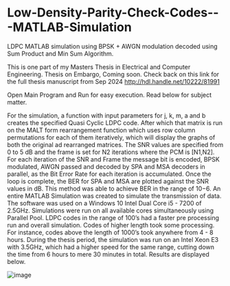 # Low-Density-Parity-Check-Codes---MATLAB-Simulation
LDPC MATLAB simulation using BPSK + AWGN modulation decoded using Sum Product and Min Sum Algorithm.

This is one part of my Masters Thesis in Electrical and Computer Engineering. Thesis on Embargo, Coming soon. Check back on this link for the full thesis manuscript from Sep 2024
http://hdl.handle.net/10222/81991

Open Main Program and Run for easy execution. Read below for subject matter.

For the simulation, a function with input parameters for j, k, m, a and b creates the
specified Quasi Cyclic LDPC code. After which that matrix is run on the MALT
form rearrangement function which uses row column permutations for each of them
iteratively, which will display the graphs of both the original ad rearranged matrices.
The SNR values are specified from 0 to 5 dB and the frame is set for N2 iterations
where the PCM is [N1,N2]. For each iteration of the SNR and Frame the message bit
is encoded, BPSK modulated, AWGN passed and decoded by SPA and MSA decoders
in parallel, as the Bit Error Rate for each iteration is accumulated. Once the loop
is complete, the BER for SPA and MSA are plotted against the SNR values in dB.
This method was able to achieve BER in the range of 10−6.
An entire MATLAB Simulation was created to simulate the transmission of data. The
software was used on a Windows 10 Intel Dual Core i5 - 7200 of 2.5GHz. Simulations
were run on all available cores simultaneously using Parallel Pool. LDPC codes in
the range of 100’s had a faster pre processing run and overall simulation. Codes of
higher length took some processing. For instance, codes above the length of 1000’s
took anywhere from 4 - 8 hours. During the thesis period, the simulation was run on
an Intel Xeon E3 with 3.5GHz, which had a higher speed for the same range, cutting
down the time from 6 hours to mere 30 minutes in total. Results are displayed below.

![image](https://user-images.githubusercontent.com/75168756/213565856-6253a0c5-ee36-4f54-ab84-b02fa6483674.png)

